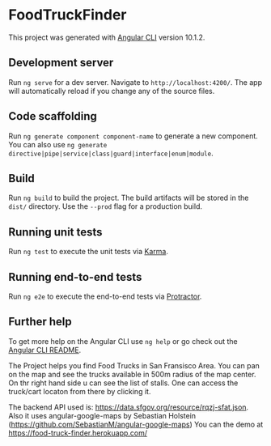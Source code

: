 # FoodTruckFinder

This project was generated with [Angular CLI](https://github.com/angular/angular-cli) version 10.1.2.

## Development server

Run `ng serve` for a dev server. Navigate to `http://localhost:4200/`. The app will automatically reload if you change any of the source files.

## Code scaffolding

Run `ng generate component component-name` to generate a new component. You can also use `ng generate directive|pipe|service|class|guard|interface|enum|module`.

## Build

Run `ng build` to build the project. The build artifacts will be stored in the `dist/` directory. Use the `--prod` flag for a production build.

## Running unit tests

Run `ng test` to execute the unit tests via [Karma](https://karma-runner.github.io).

## Running end-to-end tests

Run `ng e2e` to execute the end-to-end tests via [Protractor](http://www.protractortest.org/).

## Further help

To get more help on the Angular CLI use `ng help` or go check out the [Angular CLI README](https://github.com/angular/angular-cli/blob/master/README.md).


The Project helps you find Food Trucks in San Fransisco Area. You can pan on the map and see the trucks available in 500m radius of the map center. On thr right hand side u can see the list of stalls. One can access the truck/cart locaton from there by clicking it.

The backend API used is: https://data.sfgov.org/resource/rqzj-sfat.json.
Also it uses angular-google-maps by Sebastian Holstein (https://github.com/SebastianM/angular-google-maps)
You can the demo at https://food-truck-finder.herokuapp.com/